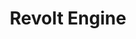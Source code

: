 ---
title: Revolt Engine
tags: [C++, OpenGL, GLSL, Lua, Premake]
description: A currently closed-source work-in-progress hobby game engine I work on once in a blue moon. Written in C++17 using OpenGL 3.3. Features a data-driven entity-component system and a Lua gameplay scripting API.
# other_url: https://whatever.com/
---